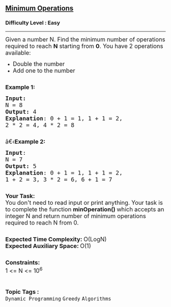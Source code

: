 <h2><a href="https://practice.geeksforgeeks.org/problems/find-optimum-operation4504/1?page=1&difficulty[]=0&category[]=Dynamic%20Programming&sortBy=submissions">Minimum Operations</a></h2><h3>Difficulty Level : Easy</h3><hr><div class="problems_problem_content__Xm_eO"><p><span style="font-size:18px">Given a number N.&nbsp;Find the minimum number of operations required to reach <strong>N</strong>&nbsp;starting from <strong>0</strong>. You have 2 operations available:</span></p>

<ul>
	<li><span style="font-size:18px">Double the number </span></li>
	<li><span style="font-size:18px">Add one to the number</span></li>
</ul>

<p><br>
<span style="font-size:18px"><strong>Example 1:</strong></span></p>

<pre><span style="font-size:18px"><strong>Input:</strong>
N = 8
<strong>Output:</strong> 4
<strong>Explanation</strong>: 0 + 1 = 1, 1 + 1 = 2,
2 * 2 = 4, 4 * 2 = 8
</span></pre>

<p><br>
<span style="font-size:18px">â€‹<strong>Example 2:</strong></span></p>

<pre><span style="font-size:18px"><strong>Input</strong>: 
N = 7
<strong>Output:</strong> 5
<strong>Explanation</strong>: 0 + 1 = 1, 1 + 1 = 2,
1 + 2 = 3, 3 * 2 = 6, 6 + 1 = 7
</span></pre>

<p><br>
<span style="font-size:18px"><strong>Your Task:</strong><br>
You don't need to read input or print anything. Your task is to complete the function&nbsp;<strong>minOperation()&nbsp;</strong>which accepts an integer N and return number of minimum operations required to reach N from 0.</span></p>

<p><br>
<span style="font-size:18px"><strong>Expected Time Complexity:&nbsp;</strong>O(LogN)<br>
<strong>Expected Auxiliary Space:&nbsp;</strong>O(1)</span></p>

<p><br>
<span style="font-size:18px"><strong>Constraints:</strong><br>
1 &lt;= N&nbsp;&lt;= 10<sup>6</sup></span></p>
</div><br><p><span style=font-size:18px><strong>Topic Tags : </strong><br><code>Dynamic Programming</code>&nbsp;<code>Greedy</code>&nbsp;<code>Algorithms</code>&nbsp;